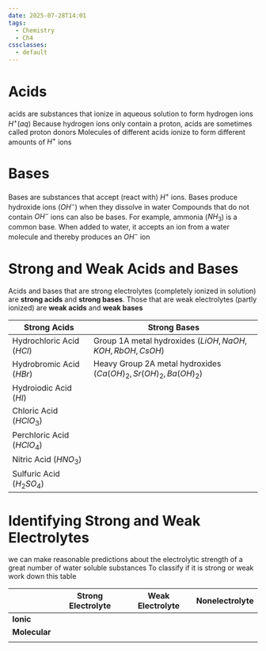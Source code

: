 ```yaml
---
date: 2025-07-28T14:01
tags:
  - Chemistry
  - Ch4
cssclasses:
  - default
---
```

# Acids
acids are substances that ionize in aqueous solution to form hydrogen ions $H^+(aq)$
Because hydrogen ions only contain a proton, acids are sometimes called proton donors
Molecules of different acids ionize to form different amounts of $H^+$ ions

# Bases
Bases are substances that accept (react with) $H^+$ ions. Bases produce hydroxide ions ($OH^-$) when they dissolve in water
Compounds that do not contain $OH^-$ ions can also be bases. For example, ammonia ($NH_3$) is a common base. When added to water, it accepts an ion from a water molecule and thereby produces an $OH^-$ ion

# Strong and Weak Acids and Bases
Acids and bases that are strong electrolytes (completely ionized in solution) are **strong acids** and **strong bases**. Those that are weak electrolytes (partly ionized) are **weak acids** and **weak bases**

| Strong Acids               | Strong Bases                                                   |
| -------------------------- | -------------------------------------------------------------- |
| Hydrochloric Acid ($HCl$)  | Group 1A metal hydroxides ($LiOH,NaOH,KOH,RbOH,CsOH$)          |
| Hydrobromic Acid ($HBr$)   | Heavy Group 2A metal hydroxides ($Ca(OH)_2,Sr(OH)_2,Ba(OH)_2$) |
| Hydroiodic Acid ($HI$)     |                                                                |
| Chloric Acid ($HClO_3$)    |                                                                |
| Perchloric Acid ($HClO_4$) |                                                                |
| Nitric Acid ($HNO_3$)      |                                                                |
| Sulfuric Acid ($H_2SO_4$)  |                                                                |

# Identifying Strong and Weak Electrolytes
we can make reasonable predictions about the electrolytic strength of a great number of water soluble substances
To classify if it is strong or weak work down this table

|               | Strong Electrolyte | Weak Electrolyte | Nonelectrolyte |
| ------------- | ------------------ | ---------------- | -------------- |
| **Ionic**     |                    |                  |                |
| **Molecular** |                    |                  |                |
|               |                    |                  |                |
